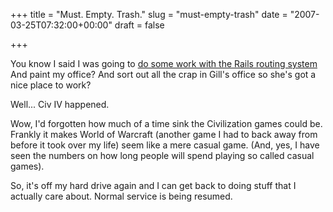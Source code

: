 +++
title = "Must. Empty. Trash."
slug = "must-empty-trash"
date = "2007-03-25T07:32:00+00:00"
draft = false

+++

You know I said I was going to [do some work with the Rails routing system](http://www.bofh.org.uk/articles/2007/03/15/cover-me-im-going-in?) And paint my office? And sort out all the crap in Gill's office so she's got a nice place to work?

Well... Civ IV happened.

Wow, I'd forgotten how much of a time sink the Civilization games could be. Frankly it makes World of Warcraft (another game I had to back away from before it took over my life) seem like a mere casual game. (And, yes, I have seen the numbers on how long people will spend playing so called casual games).

So, it's off my hard drive again and I can get back to doing stuff that I actually care about. Normal service is being resumed.
